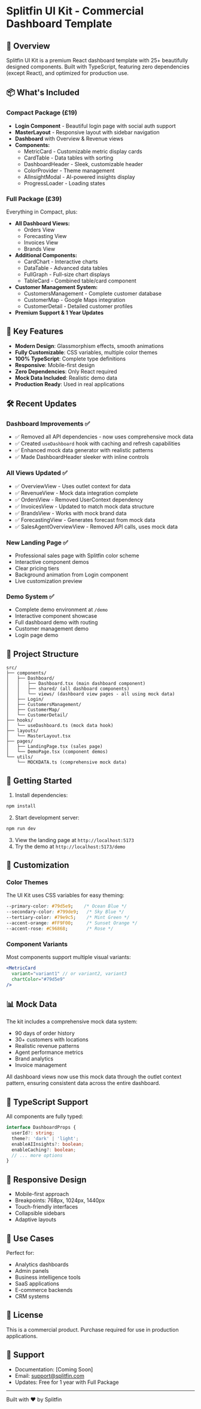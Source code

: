 # Splitfin UI Kit - Commercial Dashboard Template

## 🚀 Overview

Splitfin UI Kit is a premium React dashboard template with 25+ beautifully designed components. Built with TypeScript, featuring zero dependencies (except React), and optimized for production use.

## 📦 What's Included

### Compact Package (£19)
- **Login Component** - Beautiful login page with social auth support
- **MasterLayout** - Responsive layout with sidebar navigation
- **Dashboard** with Overview & Revenue views
- **Components:**
  - MetricCard - Customizable metric display cards
  - CardTable - Data tables with sorting
  - DashboardHeader - Sleek, customizable header
  - ColorProvider - Theme management
  - AIInsightModal - AI-powered insights display
  - ProgressLoader - Loading states

### Full Package (£39)
Everything in Compact, plus:
- **All Dashboard Views:**
  - Orders View
  - Forecasting View
  - Invoices View
  - Brands View
- **Additional Components:**
  - CardChart - Interactive charts
  - DataTable - Advanced data tables
  - FullGraph - Full-size chart displays
  - TableCard - Combined table/card component
- **Customer Management System:**
  - CustomersManagement - Complete customer database
  - CustomerMap - Google Maps integration
  - CustomerDetail - Detailed customer profiles
- **Premium Support & 1 Year Updates**

## 🎨 Key Features

- **Modern Design**: Glassmorphism effects, smooth animations
- **Fully Customizable**: CSS variables, multiple color themes
- **100% TypeScript**: Complete type definitions
- **Responsive**: Mobile-first design
- **Zero Dependencies**: Only React required
- **Mock Data Included**: Realistic demo data
- **Production Ready**: Used in real applications

## 🛠️ Recent Updates

### Dashboard Improvements ✅
- ✅ Removed all API dependencies - now uses comprehensive mock data
- ✅ Created `useDashboard` hook with caching and refresh capabilities
- ✅ Enhanced mock data generator with realistic patterns
- ✅ Made DashboardHeader sleeker with inline controls

### All Views Updated ✅
- ✅ OverviewView - Uses outlet context for data
- ✅ RevenueView - Mock data integration complete
- ✅ OrdersView - Removed UserContext dependency
- ✅ InvoicesView - Updated to match mock data structure
- ✅ BrandsView - Works with mock brand data
- ✅ ForecastingView - Generates forecast from mock data
- ✅ SalesAgentOverviewView - Removed API calls, uses mock data

### New Landing Page ✅
- Professional sales page with Splitfin color scheme
- Interactive component demos
- Clear pricing tiers
- Background animation from Login component
- Live customization preview

### Demo System ✅
- Complete demo environment at `/demo`
- Interactive component showcase
- Full dashboard demo with routing
- Customer management demo
- Login page demo

## 📁 Project Structure

```
src/
├── components/
│   ├── Dashboard/
│   │   ├── Dashboard.tsx (main dashboard component)
│   │   ├── shared/ (all dashboard components)
│   │   └── views/ (dashboard view pages - all using mock data)
│   ├── Login/
│   ├── CustomersManagement/
│   ├── CustomerMap/
│   └── CustomerDetail/
├── hooks/
│   └── useDashboard.ts (mock data hook)
├── layouts/
│   └── MasterLayout.tsx
├── pages/
│   ├── LandingPage.tsx (sales page)
│   └── DemoPage.tsx (component demos)
└── utils/
    └── MOCKDATA.ts (comprehensive mock data)
```

## 🚀 Getting Started

1. Install dependencies:
```bash
npm install
```

2. Start development server:
```bash
npm run dev
```

3. View the landing page at `http://localhost:5173`
4. Try the demo at `http://localhost:5173/demo`

## 🎨 Customization

### Color Themes
The UI Kit uses CSS variables for easy theming:

```css
--primary-color: #79d5e9;    /* Ocean Blue */
--secondary-color: #799de9;   /* Sky Blue */
--tertiary-color: #79e9c5;    /* Mint Green */
--accent-orange: #FF9F00;     /* Sunset Orange */
--accent-rose: #C96868;       /* Rose */
```

### Component Variants
Most components support multiple visual variants:

```jsx
<MetricCard
  variant="variant1" // or variant2, variant3
  chartColor="#79d5e9"
/>
```

## 📊 Mock Data

The kit includes a comprehensive mock data system:

- 90 days of order history
- 30+ customers with locations
- Realistic revenue patterns
- Agent performance metrics
- Brand analytics
- Invoice management

All dashboard views now use this mock data through the outlet context pattern, ensuring consistent data across the entire dashboard.

## 🔧 TypeScript Support

All components are fully typed:

```typescript
interface DashboardProps {
  userId?: string;
  theme?: 'dark' | 'light';
  enableAIInsights?: boolean;
  enableCaching?: boolean;
  // ... more options
}
```

## 📱 Responsive Design

- Mobile-first approach
- Breakpoints: 768px, 1024px, 1440px
- Touch-friendly interfaces
- Collapsible sidebars
- Adaptive layouts

## 🎯 Use Cases

Perfect for:
- Analytics dashboards
- Admin panels
- Business intelligence tools
- SaaS applications
- E-commerce backends
- CRM systems

## 📄 License

This is a commercial product. Purchase required for use in production applications.

## 🤝 Support

- Documentation: [Coming Soon]
- Email: support@splitfin.com
- Updates: Free for 1 year with Full Package

---

Built with ❤️ by Splitfin